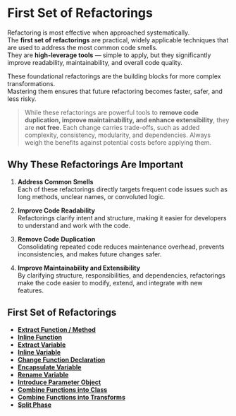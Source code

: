# First Set of Refactorings

Refactoring is most effective when approached systematically.  
The **first set of refactorings** are practical, widely applicable techniques that are used to address the most common code smells.  
They are **high-leverage tools** — simple to apply, but they significantly improve readability, maintainability, and overall code quality.

These foundational refactorings are the building blocks for more complex transformations.  
Mastering them ensures that future refactoring becomes faster, safer, and less risky.

> While these refactorings are powerful tools to **remove code duplication, improve maintainability, and enhance extensibility**, they are **not free**. Each change carries trade-offs, such as added complexity, consistency, modularity, and dependencies. Always weigh the benefits against potential costs before applying them.

## Why These Refactorings Are Important

1. **Address Common Smells**  
   Each of these refactorings directly targets frequent code issues such as long methods, unclear names, or convoluted logic.

2. **Improve Code Readability**  
   Refactorings clarify intent and structure, making it easier for developers to understand and work with the code.

3. **Remove Code Duplication**  
   Consolidating repeated code reduces maintenance overhead, prevents inconsistencies, and makes future changes safer.

4. **Improve Maintainability and Extensibility**  
   By clarifying structure, responsibilities, and dependencies, refactorings make the code easier to modify, extend, and integrate with new features.

## First Set of Refactorings

- [**Extract Function / Method**](./extract-function.md)  
- [**Inline Function**](./inline-function.md)  
- [**Extract Variable**](./extract-variable.md)  
- [**Inline Variable**](./inline-variable.md)
- [**Change Function Declaration**](./change-function-declaration.md)
- [**Encapsulate Variable**](./encapsulate-variable.md)
- [**Rename Variable**](./rename-variable.md)
- [**Introduce Parameter Object**](./introduce-parameter-object.md) 
- [**Combine Functions into Class**](./combine-functions-into-class.md)  
- [**Combine Functions into Transforms**](./combine-functions-into-transforms.md) 
- [**Split Phase**](./split-phase.md)
